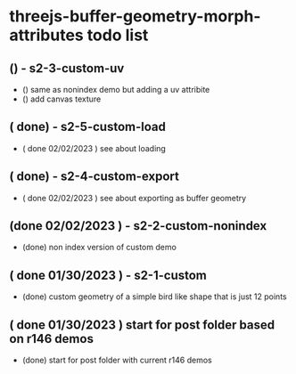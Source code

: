 # threejs-buffer-geometry-morph-attributes todo list


## () - s2-3-custom-uv
* () same as nonindex demo but adding a uv attribite
* () add canvas texture

## ( done) - s2-5-custom-load
* ( done 02/02/2023 ) see about loading

## ( done) - s2-4-custom-export
* ( done 02/02/2023 ) see about exporting as buffer geometry

## (done 02/02/2023 ) - s2-2-custom-nonindex
* (done) non index version of custom demo

## ( done 01/30/2023 ) - s2-1-custom
* (done) custom geometry of a simple bird like shape that is just 12 points

## ( done 01/30/2023 ) start for post folder based on r146 demos
* (done) start for post folder with current r146 demos
